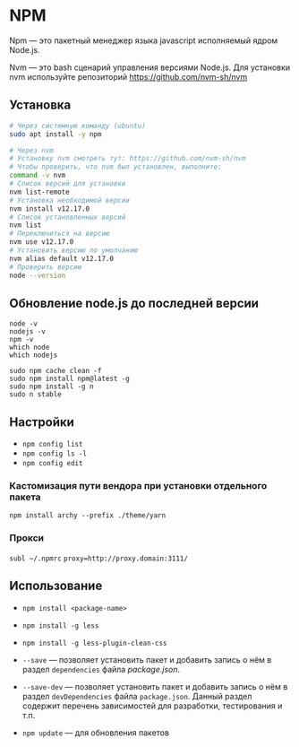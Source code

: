 # NPM

Npm — это пакетный менеджер языка javascript исполняемый ядром Node.js.

Nvm — это bash сценарий управления версиями Node.js. Для установки nvm
используйте репозиторий https://github.com/nvm-sh/nvm

## Установка

```bash
# Через системную команду (ubuntu)
sudo apt install -y npm

# Через nvm
# Установку nvm смотреть тут: https://github.com/nvm-sh/nvm
# Чтобы проверить, что nvm был установлен, выполните:
command -v nvm
# Список версий для установки
nvm list-remote
# Установка необходимой версии
nvm install v12.17.0
# Список установленных версий
nvm list
# Переключиться на версию
nvm use v12.17.0
# Установить версию по умолчанию
nvm alias default v12.17.0
# Проверить версию
node --version
```

## Обновление node.js до последней версии

```
node -v
nodejs -v
npm -v
which node
which nodejs

sudo npm cache clean -f
sudo npm install npm@latest -g
sudo npm install -g n
sudo n stable
```

## Настройки

* `npm config list`
* `npm config ls -l`
* `npm config edit`

### Кастомизация пути вендора при установки отдельного пакета

`npm install archy --prefix ./theme/yarn`

### Прокси

`subl ~/.npmrc` `proxy=http://proxy.domain:3111/`

## Использование

* `npm install <package-name>`
* `npm install -g less`
* `npm install -g less-plugin-clean-css`

* `--save` — позволяет установить пакет и добавить запись о нём в раздел `dependencies` файла _package.json_.
* `--save-dev` — позволяет установить пакет и добавить запись о нём в раздел `devDependencies` файла `package.json`. Данный раздел содержит перечень зависимостей для разработки, тестирования и т.п.
* `npm update` — для обновления пакетов

